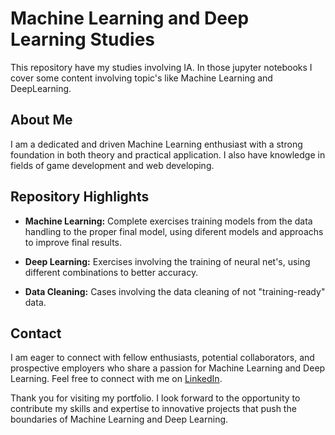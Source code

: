 # Machine Learning and Deep Learning Studies

This repository have my studies involving IA. In those jupyter notebooks I cover some content involving topic's like Machine Learning and DeepLearning.

## About Me

I am a dedicated and driven Machine Learning enthusiast with a strong foundation in both theory and practical application. I also have knowledge in fields of game development and web developing.

## Repository Highlights

- **Machine Learning:** Complete exercises training models from the data handling to the proper final model, using diferent models and approachs to improve final results.

- **Deep Learning:** Exercises involving the training of neural net's, using different combinations to better accuracy.

- **Data Cleaning:** Cases involving the data cleaning of not "training-ready" data.

## Contact

I am eager to connect with fellow enthusiasts, potential collaborators, and prospective employers who share a passion for Machine Learning and Deep Learning. Feel free to connect with me on [LinkedIn](https://www.linkedin.com/in/bruno-grandini-novaes/?locale=en_US).

Thank you for visiting my portfolio. I look forward to the opportunity to contribute my skills and expertise to innovative projects that push the boundaries of Machine Learning and Deep Learning.

